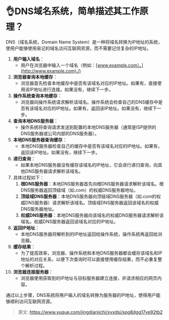 # 👌DNS域名系统，简单描述其工作原理？

DNS（域名系统，Domain Name System）是一种将域名转换为IP地址的系统，使用户能够使用易记的域名访问互联网资源，而不需要记住复杂的IP地址。

1. **用户输入域名**：
    - 用户在浏览器中输入一个域名（例如：[www.example.com）。](http://www.example.com)./)
2. **浏览器查询本地缓存**：
    - 浏览器首先检查本地缓存中是否有该域名对应的IP地址。如果有，直接使用该IP地址进行连接。如果没有，继续下一步。
3. **操作系统查询本地缓存**：
    - 浏览器向操作系统请求解析该域名。操作系统会检查自己的DNS缓存中是否有该域名对应的IP地址。如果有，返回该IP地址。如果没有，继续下一步。
4. **查询本地DNS服务器**：
    - 操作系统将查询请求发送到配置的本地DNS服务器（通常是ISP提供的DNS服务器或公司内部的DNS服务器）。
5. **本地DNS服务器查询缓存**：
    - 本地DNS服务器检查自己的缓存中是否有该域名对应的IP地址。如果有，返回该IP地址。如果没有，继续下一步。
6. **递归查询**：
    - 如果本地DNS服务器没有缓存该域名的IP地址，它会进行递归查询，向其他DNS服务器请求解析该域名。
1. 具体过程如下：
    1. **根DNS服务器**：本地DNS服务器首先向根DNS服务器请求解析该域名。根DNS服务器返回顶级域（如.com）的权威DNS服务器地址。
    2. **顶级域DNS服务器**：本地DNS服务器向顶级域DNS服务器（如.com的权威DNS服务器）请求解析该域名。顶级域DNS服务器返回该域名的权威DNS服务器地址。
    3. **权威DNS服务器**：本地DNS服务器向该域名的权威DNS服务器请求解析该域名。权威DNS服务器返回该域名对应的IP地址。
2. **返回IP地址**：
    - 本地DNS服务器将解析到的IP地址返回给操作系统，操作系统再返回给浏览器。
3. **缓存结果**：
    - 为了提高效率，浏览器、操作系统和本地DNS服务器都会缓存该域名和IP地址的对应关系，以便下次查询时可以直接使用缓存结果，而不必重复整个解析过程。
4. **浏览器连接服务器**：
    - 浏览器使用获取到的IP地址与目标服务器建立连接，并请求相应的网页内容。

通过以上步骤，DNS系统将用户输入的域名转换为服务器的IP地址，使得用户能够顺利访问互联网资源。



> 原文: <https://www.yuque.com/jingdianjichi/xyxdsi/spg8dgg17ve92tb2>